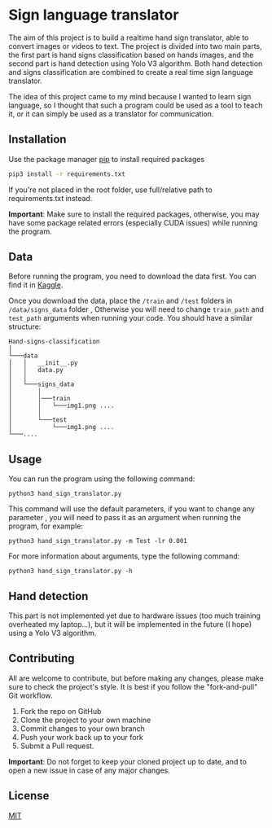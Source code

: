# Sign language translator
The aim of this project is to build a realtime hand sign translator, able to convert
 images or videos to text.
 The project is divided into two main parts, the first part is hand signs classification
based on hands images, and the second part is hand detection using Yolo V3 algorithm.
Both hand detection and signs classification are combined to create a real time sign language translator.

The idea of this project came to my mind because I wanted to learn sign language, so I thought that such a program
 could be used as a tool to teach it, or it can simply be used as a translator for communication.
## Installation

Use the package manager [pip](https://pip.pypa.io/en/stable/) to install required packages

```bash
pip3 install -r requirements.txt
```
If you're not placed in the root folder, use full/relative path to requirements.txt instead.

**Important**: Make sure to install the required packages, otherwise, you may 
have some package related errors (especially CUDA issues) while running the program.

## Data
Before running the program, you need to download the data first. You can find
it in [Kaggle](https://www.kaggle.com/grassknoted/asl-alphabet).

Once you download the data, place the ``/train`` and ``/test`` folders in ``/data/signs_data``  folder
, Otherwise you will need to change ``train_path`` and ``test_path`` arguments when running your code. You should have
 a similar structure: 
```
Hand-signs-classification
│     
└───data
│   │   __init__.py
│   │   data.py
│   │
│   └───signs_data
│       │
│       │───train
│       │   └───img1.png ....
│       │
│       └───test
│           └───img1.png ....      
└───....
```

## Usage
You can run the program using the following command:

```
python3 hand_sign_translator.py
```
This command will use the default parameters, if you want to change any parameter
, you will need to pass it as an argument when running the program, for example:
 ```
 python3 hand_sign_translator.py -m Test -lr 0.001
 ```
For more information about arguments, type the following command:
```
python3 hand_sign_translator.py -h
```
## Hand detection
This part is not implemented yet due to hardware issues (too much training overheated my laptop...), but it will
be implemented in the future (I hope) using a Yolo V3 algorithm.

## Contributing
All are welcome to contribute, but before making any changes, please make sure
to check the project's style. It is best if you follow the "fork-and-pull" Git workflow.

1. Fork the repo on GitHub
2. Clone the project to your own machine
3. Commit changes to your own branch
4. Push your work back up to your fork
5. Submit a Pull request.

**Important**: Do not forget to keep your cloned project up to date, and to open
a new issue in case of any major changes.

## License
[MIT](https://github.com/K-Mahfoudh/Sign-Language-Translator/blob/main/LICENSE.md)
